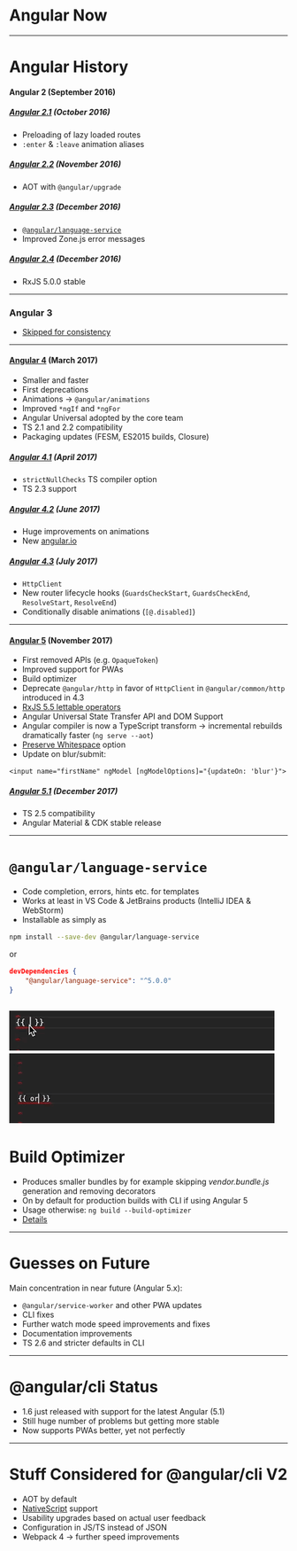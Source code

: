 # Angular Now

---
# Angular History
#### Angular 2 (September 2016)
##### [Angular 2.1](http://angularjs.blogspot.fi/2016/10/angular-210-now-available.html) (October 2016)
- Preloading of lazy loaded routes
- `:enter` & `:leave` animation aliases

##### [Angular 2.2](http://angularjs.blogspot.fi/2016/11/angular-220-now-available.html) (November 2016)
- AOT with `@angular/upgrade`

##### [Angular 2.3](http://angularjs.blogspot.fi/2016/12/angular-230-now-available.html) (December 2016)
- [`@angular/language-service`](https://angular.io/guide/language-service)
- Improved Zone.js error messages

##### [Angular 2.4](http://angularjs.blogspot.fi/2016/12/angular-240-now-available.html) (December 2016)
- RxJS 5.0.0 stable

---
### Angular 3 
- [Skipped for consistency](http://angularjs.blogspot.fi/2016/12/ok-let-me-explain-its-going-to-be.html)

---
#### [Angular 4](http://angularjs.blogspot.fi/2017/03/angular-400-now-available.html) (March 2017)
- Smaller and faster
- First deprecations
- Animations -> `@angular/animations`
- Improved `*ngIf` and `*ngFor`
- Angular Universal adopted by the core team
- TS 2.1 and 2.2 compatibility
- Packaging updates (FESM, ES2015 builds, Closure)

##### [Angular 4.1](http://angularjs.blogspot.fi/2017/04/angular-410-now-available.html) (April 2017)
- `strictNullChecks` TS compiler option
- TS 2.3 support

##### [Angular 4.2](http://angularjs.blogspot.fi/2017/06/angular-42-now-available.html) (June 2017)
- Huge improvements on animations
- New [angular.io](https://angular.io/) 

##### [Angular 4.3](http://angularjs.blogspot.fi/2017/07/angular-43-now-available.html) (July 2017)
- `HttpClient`
- New router lifecycle hooks (`GuardsCheckStart`, `GuardsCheckEnd`, `ResolveStart`, `ResolveEnd`)
- Conditionally disable animations (`[@.disabled]`)

---
#### [Angular 5](https://blog.angular.io/version-5-0-0-of-angular-now-available-37e414935ced) (November 2017)
- First removed APIs (e.g. `OpaqueToken`)
- Improved support for PWAs
- Build optimizer
- Deprecate `@angular/http` in favor of `HttpClient` in `@angular/common/http` introduced in 4.3
- [RxJS 5.5 lettable operators](https://github.com/ReactiveX/rxjs/blob/master/doc/lettable-operators.md)
- Angular Universal State Transfer API and DOM Support
- Angular compiler is now a TypeScript transform -> incremental rebuilds dramatically faster (`ng serve --aot`)
- [Preserve Whitespace](https://angular.io/api/core/Component#preserveWhitespaces) option
- Update on blur/submit:
```angular2html
<input name="firstName" ngModel [ngModelOptions]="{updateOn: 'blur'}">
```

##### [Angular 5.1](https://blog.angular.io/angular-5-1-more-now-available-27d372f5eb4e) (December 2017)
- TS 2.5 compatibility
- Angular Material & CDK stable release

---
# `@angular/language-service`
- Code completion, errors, hints etc. for templates
- Works at least in VS Code & JetBrains products (IntelliJ IDEA & WebStorm)
- Installable as simply as
```bash
npm install --save-dev @angular/language-service
```
or
```json
devDependencies {
	"@angular/language-service": "^5.0.0"
}
```
![Language Completion](angular-now/language-completion.gif "Language Completion")
![Language Error](angular-now/language-error.gif "Language Error")
---
# Build Optimizer
- Produces smaller bundles by for example skipping _vendor.bundle.js_ generation and removing decorators
- On by default for production builds with CLI if using Angular 5
- Usage otherwise: `ng build --build-optimizer`
- [Details](https://www.npmjs.com/package/@angular-devkit/build-optimizer)

---
# Guesses on Future
Main concentration in near future (Angular 5.x):
- `@angular/service-worker` and other PWA updates
- CLI fixes
- Further watch mode speed improvements and fixes
- Documentation improvements
- TS 2.6 and stricter defaults in CLI

---
# @angular/cli Status
- 1.6 just released with support for the latest Angular (5.1)
- Still huge number of problems but getting more stable
- Now supports PWAs better, yet not perfectly

---
# Stuff Considered for @angular/cli V2
- AOT by default 
- [NativeScript](https://www.nativescript.org/) support
- Usability upgrades based on actual user feedback
- Configuration in JS/TS instead of JSON
- Webpack 4 -> further speed improvements